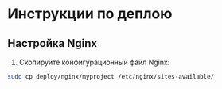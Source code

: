 # Инструкции по деплою

## Настройка Nginx

1. Скопируйте конфигурационный файл Nginx:
```bash
sudo cp deploy/nginx/myproject /etc/nginx/sites-available/
```

